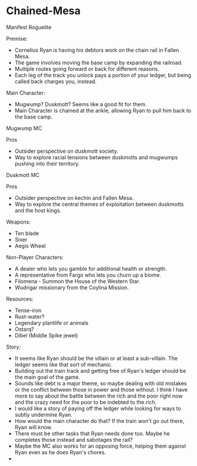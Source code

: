 # Chained-Mesa
Manifest Roguelite


Premise:

- Cornelius Ryan is having his debtors work on the chain rail in Fallen Mesa.
- The game involves moving the base camp by expanding the railroad.
- Multiple routes going forward or back for different reasons.
- Each leg of the track you unlock pays a portion of your ledger, but being called back charges you, instead.

Main Character:

- Mugwump? Duskmott? Seems like a good fit for them.
- Main Character is chained at the ankle, allowing Ryan to pull him back to the base camp.

Mugwump MC

Pros
- Outsider perspective on duskmott society.
- Way to explore racial tensions between duskmotts and mugwumps pushing into their territory.


Duskmott MC

Pros
- Outsider perspective on kechin and Fallen Mesa.
- Way to explore the central themes of exploitation between duskmotts and the host kings.


Weapons:

- Ten blade
- Sixer
- Aegis Wheel


Non-Player Characters:

- A dealer who lets you gamble for additional health or strength.
- A representative from Fargo who lets you churn up a biome.
- Filomena - Summon the House of the Western Star.
- Wudrigar missionary from the Coylina Mission.

Resources:

- Tense-iron
- Rust-water?
- Legendary plantlife or animals
- Ostarq?
- Dibel (Middle Spike jewel)


Story:

- It seems like Ryan should be the villain or at least a sub-villain. The ledger seems like that sort of mechanic.
- Building out the train track and getting free of Ryan's ledger should be the main goal of the game.
- Sounds like debt is a major theme, so maybe dealing with old mistakes or the conflict between those in power and those without. I think I have more to say about the battle between the rich and the poor right now and the crazy need for the poor to be indebted to the rich.
- I would like a story of paying off the ledger while looking for ways to subtly undermine Ryan.
- How would the main character do that? If the train won't go out there, Ryan will know.
- There must be other tasks that Ryan needs done too. Maybe he completes those instead and sabotages the rail?
- Maybe the MC also works for an opposing force, helping them against Ryan even as he does Ryan's chores.
- 
